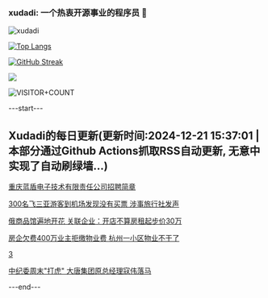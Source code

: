 ### xudadi: 一个热衷开源事业的程序员 👋

![xudadi](https://github-readme-stats-git-masterorgs-github-readme-stats-team.vercel.app/api?username=xudadi)

[![Top Langs](https://github-readme-stats.vercel.app/api/top-langs/?username=xudadi)](https://github.com/anuraghazra/github-readme-stats)

[![GitHub Streak](https://streak-stats.demolab.com?user=xudadi&locale=zh_Hans)](https://git.io/streak-stats)

![](https://raw.githubusercontent.com/xudadi/xudadi/main/assets/github-contribution-grid-snake.svg)

![VISITOR+COUNT](https://komarev.com/ghpvc/?username=xudadi&label=VISITOR+COUNT)


---start---

## Xudadi的每日更新(更新时间:2024-12-21 15:37:01 | 本部分通过Github Actions抓取RSS自动更新, 无意中实现了自动刷绿墙...)

[重庆蓝盾电子技术有限责任公司招聘简章](https://www.gongkaoleida.com/article/2239169)

[300名飞三亚游客到机场发现没有买票 涉事旅行社发声](https://m.163.com/news/article/JJU4EHE805129QAF.html)

[俄商品馆遍地开花 关联企业：开店不算房租起步价30万](https://m.163.com/news/article/JJUG9LN9051492T3.html)

[房企欠费400万业主拒缴物业费 杭州一小区物业不干了](https://m.163.com/news/article/JJU8EMQT0530JPVV.html)

[3](https://m.163.com/touch/news/sub/domestic)

[中纪委周末"打虎" 大唐集团原总经理寇伟落马](https://m.163.com/news/article/JJU85SLT051482MP.html)

---end---

